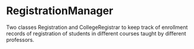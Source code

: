 # RegistrationManager
Two classes Registration and CollegeRegistrar to keep track of enrollment records of registration of students in different courses taught by different professors.
